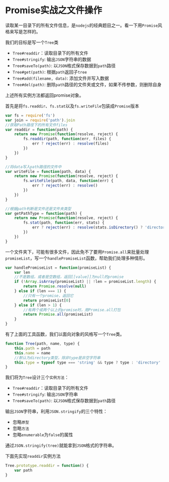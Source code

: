 # Promise实战之文件操作

读取某一目录下的所有文件信息，是`nodejs`的经典题目之一。看一下用`Promise`风格来写是怎样的。

我们的目标是写一个`Tree`类

- `Tree#readdir`：读取目录下的所有文件
- `Tree#stringify`: 输出`JSON`字符串的数据
- `Tree#saveTo(path)`: 以`JSON`格式保存数据到`path`路径
- `Tree#get(path)`: 根据`path`返回子`tree`
- `Tree#add(filename, data)`: 添加文件并写入数据
- `Tree#del(path)`: 删除`path`路径的文件夹或文件，如果不传参数，则删除自身

上述所有实例方法都返回promise对象。


首先是将`fs.readdir`、`fs.stat`以及`fs.writeFile`包装成`Promise`版本

```javascript
var fs = require('fs')
var join = require('path').join
//获取Path路径下的所有文件files
var readdir = function(path) {
	return new Promise(function(resolve, reject) {
		fs.readdir(path, function(err, files) {
			err ? reject(err) : resolve(files)
		})
	})
}

//将data写入path路径的文件中
var writeFile = function(path, data) {
	return new Promise(function(resolve, reject) {
		fs.writeFile(path, data, function(err) {
			err ? reject(err) : resolve()
		})
	})
}

//根据path判断是文件还是文件夹类型
var getPathType = function(path) {
	return new Promise(function(resolve, reject) {
		fs.stat(path, function(err, stats) {
			err ? reject(err) : resolve(stats.isDirectory() ? 'directory' : 'file');	
		})
	})
}
```

一个文件夹下，可能有很多文件，因此免不了要用`Promise.all`来批量处理`promiseList`，写一个`handlePromiseList`函数，帮助我们处理多种情形。

```javascript
var handlePromiseList = function(promiseList) {
	var len
	//不是数组，或者是空数组，返回[[value]]为null的promise
	if (!Array.isArray(promiseList) || !len = promiseList.length) {
		return Promise.resolve(null)
	} else if (len === 1) {
		//只有一个promise，返回它
		return promiseList[0]
	} else if (len > 1) {
		//有两个或两个以上的promise时，用Promise.all打包
		return Promise.all(promiseList)
	}
}
```

有了上面的工具函数，我们以面向对象的风格写一个`Tree`类。

```javascript
function Tree(path, name, type) {
	this.path = path
	this.name = name
	//默认为directory类型，除非type是非空字符串
	this.type = typeof type === 'string' && type ? type : 'directory'
}
```

我们将为`Tree`设计三个`实例方法`：

- `Tree#readdir`：读取目录下的所有文件
- `Tree#stringify`: 输出`JSON`字符串
- `Tree#saveTo(path)`: 以`JSON`格式保存数据到`path`路径

输出`JSON`字符串，利用`JSON.stringify`的三个特性：

- 忽略`原型`
- 忽略`方法`
- 忽略`enumerable`为`false`的属性

通过`JSON.stringify(tree)`就能拿到`JSON`格式的字符串。

下面先实现`readdir`实例方法

```javascript
Tree.prototype.readdir = function() {
	var path
}
```